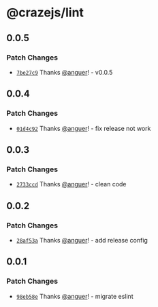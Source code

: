 # @crazejs/lint

## 0.0.5

### Patch Changes

- [`7be27c9`](https://github.com/crazejs/crazejs/commit/7be27c917bb93380fd6708bb3e2c808f3cce9335) Thanks [@anguer](https://github.com/anguer)! - v0.0.5

## 0.0.4

### Patch Changes

- [`01d4c92`](https://github.com/crazejs/crazejs/commit/01d4c92b8741644ea7d0872f7ff87ba11070383c) Thanks [@anguer](https://github.com/anguer)! - fix release not work

## 0.0.3

### Patch Changes

- [`2733ccd`](https://github.com/crazejs/crazejs/commit/2733ccd58366e49aeff08720af3d381f4f7d9ae0) Thanks [@anguer](https://github.com/anguer)! - clean code

## 0.0.2

### Patch Changes

- [`28af53a`](https://github.com/crazejs/crazejs/commit/28af53a5458d07acb89ba69cbae20fdbd55614b0) Thanks [@anguer](https://github.com/anguer)! - add release config

## 0.0.1

### Patch Changes

- [`98eb58e`](https://github.com/crazejs/crazejs/commit/98eb58eb678ac3b315081849e750783a262f90e2) Thanks [@anguer](https://github.com/anguer)! - migrate eslint
